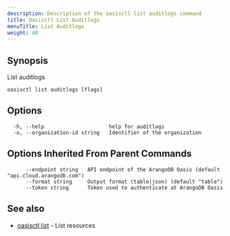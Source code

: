 ```yaml
---
description: Description of the oasisctl list auditlogs command
title: Oasisctl List Auditlogs
menuTitle: List Auditlogs
weight: 40
---
```

## Synopsis
List auditlogs

```
oasisctl list auditlogs [flags]
```

## Options
```
  -h, --help                     help for auditlogs
  -o, --organization-id string   Identifier of the organization
```

## Options Inherited From Parent Commands
```
      --endpoint string   API endpoint of the ArangoDB Oasis (default "api.cloud.arangodb.com")
      --format string     Output format (table|json) (default "table")
      --token string      Token used to authenticate at ArangoDB Oasis
```

## See also
* [oasisctl list](_index.md)	 - List resources

